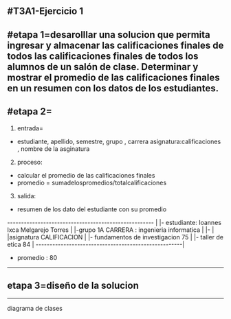 #T3A1-Ejercicio 1
----------------
#etapa 1=desarolllar una solucion que permita ingresar y almacenar las calificaciones finales de todos las calificaciones finales de todos los alumnos de un salón de clase. Determinar y mostrar el promedio de las calificaciones finales en un resumen con los datos de los
estudiantes.
----------------------------------------------------------------------------------
#etapa 2=
---------------------------------------------------------------------------------------
1. entrada=
- estudiante, apellido, semestre, grupo , carrera 
asignatura:calificaciones , nombre de la asginatura 
2. proceso:
- calcular el promedio de las calificaciones finales
- promedio = sumadelospromedios/totalcalificaciones
3. salida:
- resumen de los dato del estudiante con su promedio

-----------------------------------------------------  |
|- estudiante: Ioannes Ixca Melgarejo Torres         |
|-grupo 1A CARRERA : ingenieria informatica          |
|-                                                   |
|asignatura                             CALIFICACION |
|- fundamentos de investigacion              75      |
|- taller de etica                            84     |
-----------------------------------------------------|
- promedio : 80
---------------------------------------------------------
## etapa 3=diseño de la solucion 
-------------------------------------------------------- 
diagrama de clases

